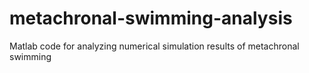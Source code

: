 # metachronal-swimming-analysis
Matlab code for analyzing numerical simulation results of metachronal swimming
